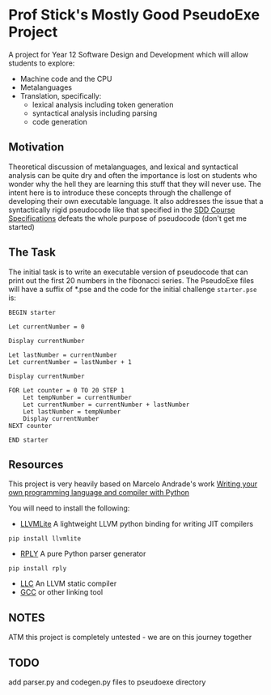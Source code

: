 # Prof Stick's Mostly Good PseudoExe Project

A project for Year 12 Software Design and Development which will allow students to explore:
* Machine code and the CPU
* Metalanguages
* Translation, specifically:
  * lexical analysis including token generation
  * syntactical analysis including parsing
  * code generation

## Motivation
Theoretical discussion of metalanguages, and lexical and syntactical analysis can be quite dry and often the importance is lost on students who wonder why the hell they are learning this stuff that they will never use. The intent here is to introduce these concepts through the challenge of developing their own executable language. It also addresses the issue that a syntactically rigid pseudocode like that specified in the [SDD Course Specifications](https://educationstandards.nsw.edu.au/wps/wcm/connect/44325629-51c6-4330-8bf8-662d5cfbe5fb/software-design-development-course-specs.pdf?MOD=AJPERES&CVID=) defeats the whole purpose of pseudocode (don't get me started)

## The Task
The initial task is to write an executable version of pseudocode that can print out the first 20 numbers in the fibonacci series. The PseudoExe files will have a suffix of *.pse and the code for the initial challenge `starter.pse` is:

```
BEGIN starter

Let currentNumber = 0

Display currentNumber

Let lastNumber = currentNumber
Let currentNumber = lastNumber + 1

Display currentNumber

FOR Let counter = 0 TO 20 STEP 1
    Let tempNumber = currentNumber
    Let currentNumber = currentNumber + lastNumber
    Let lastNumber = tempNumber
    Display currentNumber
NEXT counter

END starter
```

## Resources
This project is very heavily based on Marcelo Andrade's work [Writing your own programming language and compiler with Python](https://blog.usejournal.com/writing-your-own-programming-language-and-compiler-with-python-a468970ae6df)

You will need to install the following:
* [LLVMLite](http://llvmlite.pydata.org) A lightweight LLVM python binding for writing JIT compilers
  
```
pip install llvmlite
```

* [RPLY](https://pypi.org/project/rply/) A pure Python parser generator

```
pip install rply
```

* [LLC](https://llvm.org/docs/CommandGuide/llc.html) An LLVM static compiler
* [GCC](https://gcc.gnu.org/) or other linking tool


## NOTES
ATM this project is completely untested - we are on this journey together

## TODO
add parser.py and codegen.py files to pseudoexe directory